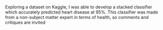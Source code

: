 Exploring a dataset on Kaggle, I was able to develop a stacked classifier which accurately predicted heart disease at 95%. This classifier was made from a non-subject matter expert in terms of health, so comments and critiques are invited
